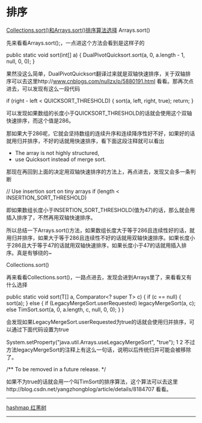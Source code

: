 


# 排序
[Collections.sort()和Arrays.sort()排序算法选择](http://blog.csdn.net/timheath/article/details/68930482)
Arrays.sort()

先来看看Arrays.sort();，一点进这个方法会看到是这样子的

public static void sort(int[] a) {
    DualPivotQuicksort.sort(a, 0, a.length - 1, null, 0, 0);
}

果然没这么简单，DualPivotQuicksort翻译过来就是双轴快速排序，关于双轴排序可以去这里http://www.cnblogs.com/nullzx/p/5880191.html 看看。那再次点进去，可以发现有这么一段代码

if (right - left < QUICKSORT_THRESHOLD) {
    sort(a, left, right, true);
    return;
}

可以发现如果数组的长度小于QUICKSORT_THRESHOLD的话就会使用这个双轴快速排序，而这个值是286。

那如果大于286呢，它就会坚持数组的连续升序和连续降序性好不好，如果好的话就用归并排序，不好的话就用快速排序，看下面这段注释就可以看出

 * The array is not highly structured,
 * use Quicksort instead of merge sort.

那现在再回到上面的决定用双轴快速排序的方法上，再点进去，发现又会多一条判断

// Use insertion sort on tiny arrays
if (length < INSERTION_SORT_THRESHOLD)

即如果数组长度小于INSERTION_SORT_THRESHOLD(值为47)的话，那么就会用插入排序了，不然再用双轴快速排序。

所以总结一下Arrays.sort()方法，如果数组长度大于等于286且连续性好的话，就用归并排序，如果大于等于286且连续性不好的话就用双轴快速排序。如果长度小于286且大于等于47的话就用双轴快速排序，如果长度小于47的话就用插入排序。真是有够绕的~

Collections.sort()

再来看看Collections.sort()，一路点进去，发现会进到Arrays里了，来看看又有什么选择

public static <T> void sort(T[] a, Comparator<? super T> c) {
    if (c == null) {
        sort(a);
    } else {
        if (LegacyMergeSort.userRequested)
            legacyMergeSort(a, c);
        else
            TimSort.sort(a, 0, a.length, c, null, 0, 0);
    }
}

会发现如果LegacyMergeSort.userRequested为true的话就会使用归并排序，可以通过下面代码设置为true

System.setProperty("java.util.Arrays.useLegacyMergeSort", "true"); 
1
2
不过方法legacyMergeSort的注释上有这么一句话，说明以后传统归并可能会被移除了。

/** To be removed in a future release. */

如果不为true的话就会用一个叫TimSort的排序算法，这个算法可以去这里http://blog.csdn.net/yangzhongblog/article/details/8184707 看看。








--------

[hashmap 红黑树](http://blog.csdn.net/u011240877/article/details/53358305)




----------










